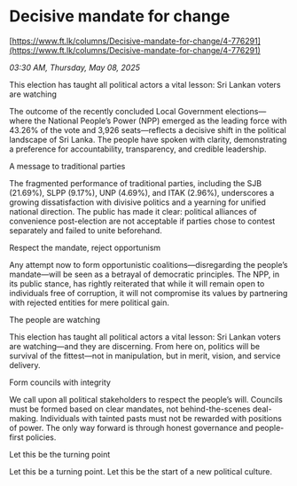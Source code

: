 # Decisive mandate for change

[https://www.ft.lk/columns/Decisive-mandate-for-change/4-776291](https://www.ft.lk/columns/Decisive-mandate-for-change/4-776291)

*03:30 AM, Thursday, May 08, 2025*

This election has taught all political actors a vital lesson: Sri Lankan voters are watching

The outcome of the recently concluded Local Government elections—where the National People’s Power (NPP) emerged as the leading force with 43.26% of the vote and 3,926 seats—reflects a decisive shift in the political landscape of Sri Lanka. The people have spoken with clarity, demonstrating a preference for accountability, transparency, and credible leadership.

A message to traditional parties

The fragmented performance of traditional parties, including the SJB (21.69%), SLPP (9.17%), UNP (4.69%), and ITAK (2.96%), underscores a growing dissatisfaction with divisive politics and a yearning for unified national direction. The public has made it clear: political alliances of convenience post-election are not acceptable if parties chose to contest separately and failed to unite beforehand.

Respect the mandate, reject opportunism

Any attempt now to form opportunistic coalitions—disregarding the people’s mandate—will be seen as a betrayal of democratic principles. The NPP, in its public stance, has rightly reiterated that while it will remain open to individuals free of corruption, it will not compromise its values by partnering with rejected entities for mere political gain.

The people are watching

This election has taught all political actors a vital lesson: Sri Lankan voters are watching—and they are discerning. From here on, politics will be survival of the fittest—not in manipulation, but in merit, vision, and service delivery.

Form councils with integrity

We call upon all political stakeholders to respect the people’s will. Councils must be formed based on clear mandates, not behind-the-scenes deal-making. Individuals with tainted pasts must not be rewarded with positions of power. The only way forward is through honest governance and people-first policies.

Let this be the turning point

Let this be a turning point. Let this be the start of a new political culture.

